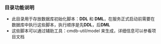 ### 目录功能说明
+ 此目录用于存放数据库初始化脚本：**DDL** 和 **DML**，在服务正式启动前需要在数据库中执行这些脚本，执行顺序是先**DDL**，后**DML**
+ 这些脚本可以通过辅助工具：cmdb-util/model 来生成，详细信息可以参看项目文档

